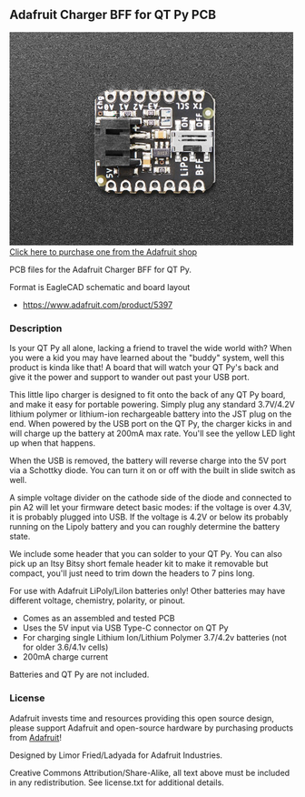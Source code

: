 ## Adafruit Charger BFF for QT Py PCB

<a href="http://www.adafruit.com/products/5397"><img src="assets/5397.jpg?raw=true" width="500px"><br/>
Click here to purchase one from the Adafruit shop</a>

PCB files for the Adafruit Charger BFF for QT Py. 

Format is EagleCAD schematic and board layout
* https://www.adafruit.com/product/5397

### Description

Is your QT Py all alone, lacking a friend to travel the wide world with? When you were a kid you may have learned about the "buddy" system, well this product is kinda like that! A board that will watch your QT Py's back and give it the power and support to wander out past your USB port.

This little lipo charger is designed to fit onto the back of any QT Py board, and make it easy for portable powering. Simply plug any standard 3.7V/4.2V lithium polymer or lithium-ion rechargeable battery into the JST plug on the end. When powered by the USB port on the QT Py, the charger kicks in and will charge up the battery at 200mA max rate. You'll see the yellow LED light up when that happens.

When the USB is removed, the battery will reverse charge into the 5V port via a Schottky diode. You can turn it on or off with the built in slide switch as well.

A simple voltage divider on the cathode side of the diode and connected to pin A2 will let your firmware detect basic modes: if the voltage is over 4.3V, it is probably plugged into USB. If the voltage is 4.2V or below its probably running on the Lipoly battery and you can roughly determine the battery state.

We include some header that you can solder to your QT Py. You can also pick up an Itsy Bitsy short female header kit to make it removable but compact, you'll just need to trim down the headers to 7 pins long.

For use with Adafruit LiPoly/LiIon batteries only! Other batteries may have different voltage, chemistry, polarity, or pinout.

* Comes as an assembled and tested PCB
* Uses the 5V input via USB Type-C connector on QT Py
* For charging single Lithium Ion/Lithium Polymer 3.7/4.2v batteries (not for older 3.6/4.1v cells)
* 200mA charge current

Batteries and QT Py are not included.

### License

Adafruit invests time and resources providing this open source design, please support Adafruit and open-source hardware by purchasing products from [Adafruit](https://www.adafruit.com)!

Designed by Limor Fried/Ladyada for Adafruit Industries.

Creative Commons Attribution/Share-Alike, all text above must be included in any redistribution. 
See license.txt for additional details.
